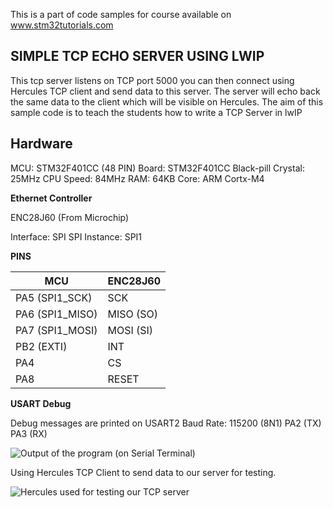 This is a part of code samples for course available on
www.stm32tutorials.com

## SIMPLE TCP ECHO SERVER USING LWIP

This tcp server listens on TCP port 5000 you can then connect using
Hercules TCP client and send data to this server. The server will
echo back the same data to the client which will be visible on
Hercules.
The aim of this sample code is to teach the students how to write a
TCP Server in lwIP
 

## Hardware

  
  MCU: STM32F401CC (48 PIN)
  Board: STM32F401CC Black-pill
  Crystal: 25MHz
  CPU Speed: 84MHz
  RAM: 64KB
  Core: ARM Cortx-M4
 
  **Ethernet Controller**
  
  ENC28J60 (From Microchip)
  
  Interface: SPI
  SPI Instance: SPI1
  
  **PINS**
       
  	
|  MCU  | ENC28J60 |
|--|--|
|PA5 (SPI1_SCK)|SCK|
|PA6 (SPI1_MISO)|MISO (SO)
|PA7 (SPI1_MOSI)|MOSI (SI)
|PB2 (EXTI) |INT
|PA4|CS|
|PA8|RESET|

 
  **USART Debug**
  
  Debug messages are printed on USART2
  Baud Rate: 115200 (8N1)
  PA2 (TX)
  PA3 (RX)
  
![Output of the program (on Serial Terminal)](http://extremeelectronics.co.in/github/stm32-lwip/tcp-echo-server-stm32-lwip-realterm.png)

Using Hercules TCP Client to send data to our server for testing.

![Hercules used for testing our TCP server ](http://extremeelectronics.co.in/github/stm32-lwip/tcp-echo-server-stm32-lwip-hercules.png)

